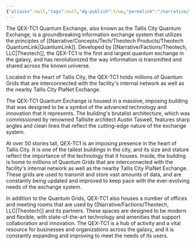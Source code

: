 ```yaml
---
{"aliases":null,"tags":null,"dg-publish":true,"permalink":"/narrative/locations/on-planet-locations/tallis/tallis-city/qex-tc-1-quantum-exchange/","dgPassFrontmatter":true}
---
```


The QEX-TC1 Quantum Exchange, also known as the Tallis City Quantum Exchange, is a groundbreaking information exchange system that utilizes the principles of [[Narrative/Concepts/Tech/Theotech Products/Theotech QuantumLink\|QuantumLink]]. Developed by [[Narrative/Factions/Theotech, LLC\|Theotech]], the QEX-TC1 is the first and largest quantum exchange in the galaxy, and has revolutionized the way information is transmitted and shared across the known universe.

Located in the heart of Tallis City, the QEX-TC1 holds millions of Quantum Grids that are interconnected with the facility's internal network as well as the nearby Tallis City PlaNet Exchange.

The QEX-TC1 Quantum Exchange is housed in a massive, imposing building that was designed to be a symbol of the advanced technology and innovation that it represents. The building's brutalist architecture, which was commissioned by renowned Tallisite architect Austin Taswell, features sharp angles and clean lines that reflect the cutting-edge nature of the exchange system.

At over 50 stories tall, QEX-TC1 is an imposing presence in the heart of Tallis City. It is one of the tallest buildings in the city, and its size and stature reflect the importance of the technology that it houses. Inside, the building is home to millions of Quantum Grids that are interconnected with the facility's internal network as well as the nearby Tallis City PlaNet Exchange. These grids are used to transmit and store vast amounts of data, and are constantly being updated and improved to keep pace with the ever-evolving needs of the exchange system.

In addition to the Quantum Grids, QEX-TC1 also houses a number of offices and meeting rooms that are used by [[Narrative/Factions/Theotech, LLC\|Theotech]] and its partners. These spaces are designed to be modern and flexible, with state-of-the-art technology and amenities that support collaboration and innovation. The QEX-TC1 is a hub of activity and a vital resource for businesses and organizations across the galaxy, and it is constantly expanding and improving to meet the needs of its users.

